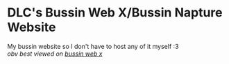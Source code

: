 # DLC's Bussin Web X/Bussin Napture Website
My bussin website so I don't have to host any of it myself :3\
_obv best viewed on [bussin web x](https://github.com/face-hh/webx)_

